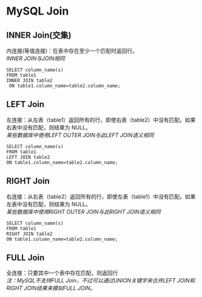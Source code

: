 # MySQL Join
## INNER Join(交集)
内连接(等值连接)：在表中存在至少一个匹配时返回行。  
*INNER JOIN与JOIN相同*  
```
SELECT column_name(s)
FROM table1
INNER JOIN table2
 ON table1.column_name=table2.column_name;
```

## LEFT Join
左连接：从左表（table1）返回所有的行，即使右表（table2）中没有匹配。如果右表中没有匹配，则结果为 NULL。  
*某些数据库中使用LEFT OUTER JOIN与此LEFT JOIN语义相同*  
```
SELECT column_name(s)
FROM table1
LEFT JOIN table2
ON table1.column_name=table2.column_name;
```
## RIGHT Join
右连接：从右表（table2）返回所有的行，即使左表（table1）中没有匹配。如果左表中没有匹配，则结果为 NULL。  
*某些数据库中使用RIGHT OUTER JOIN与此RIGHT JOIN语义相同*  
```
SELECT column_name(s)
FROM table1
RIGHT JOIN table2
ON table1.column_name=table2.column_name;
```
## FULL Join
全连接：只要其中一个表中存在匹配，则返回行  
*注：MySQL不支持FULL Join，不过可以通过UNION关键字来合并LEFT JOIN和RIGHT JOIN结果来模拟FULL JOIN。*